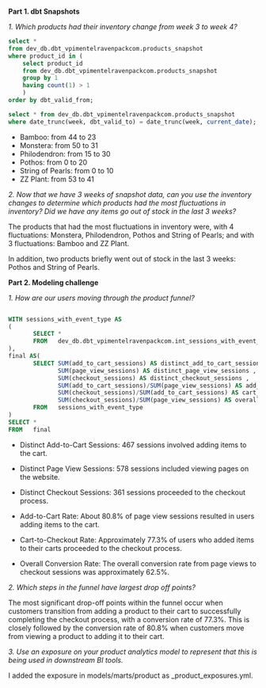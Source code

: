 **Part 1. dbt Snapshots**

*1. Which products had their inventory change from week 3 to week 4?*

```sql
select *
from dev_db.dbt_vpimentelravenpackcom.products_snapshot
where product_id in (
    select product_id
    from dev_db.dbt_vpimentelravenpackcom.products_snapshot
    group by 1
    having count(1) > 1
    )
order by dbt_valid_from;

select * from dev_db.dbt_vpimentelravenpackcom.products_snapshot
where date_trunc(week, dbt_valid_to) = date_trunc(week, current_date);
```

* Bamboo: from 44 to 23
* Monstera: from 50 to 31
* Philodendron: from 15 to 30
* Pothos: from 0 to 20
* String of Pearls: from 0 to 10
* ZZ Plant: from 53 to 41

*2. Now that we have 3 weeks of snapshot data, can you use the inventory changes to determine which products had the most fluctuations in inventory? Did we have any items go out of stock in the last 3 weeks?*

The products that had the most fluctuations in inventory were, with 4 fluctuations: Monstera, Philodendron, Pothos and String of Pearls; and with 3 fluctuations: Bamboo and ZZ Plant.

In addition, two products briefly went out of stock in the last 3 weeks: Pothos and String of Pearls.

**Part 2. Modeling challenge**

*1. How are our users moving through the product funnel?*

```sql

WITH sessions_with_event_type AS
(
       SELECT *
       FROM   dev_db.dbt_vpimentelravenpackcom.int_sessions_with_event_type
), 
final AS(
       SELECT SUM(add_to_cart_sessions) AS distinct_add_to_cart_sessions ,
              SUM(page_view_sessions) AS distinct_page_view_sessions ,
              SUM(checkout_sessions) AS distinct_checkout_sessions ,
              SUM(add_to_cart_sessions)/SUM(page_view_sessions) AS add_to_cart_rate ,
              SUM(checkout_sessions)/SUM(add_to_cart_sessions) AS cart_to_checkout_rate ,
              SUM(checkout_sessions)/SUM(page_view_sessions) AS overall_conversion_rate
       FROM   sessions_with_event_type 
)
SELECT *
FROM   final

```

* Distinct Add-to-Cart Sessions: 467 sessions involved adding items to the cart.

* Distinct Page View Sessions: 578 sessions included viewing pages on the website.

* Distinct Checkout Sessions: 361 sessions proceeded to the checkout process.

* Add-to-Cart Rate: About 80.8% of page view sessions resulted in users adding items to the cart.

* Cart-to-Checkout Rate: Approximately 77.3% of users who added items to their carts proceeded to the checkout process.

* Overall Conversion Rate: The overall conversion rate from page views to checkout sessions was approximately 62.5%.


*2. Which steps in the funnel have largest drop off points?*

The most significant drop-off points within the funnel occur when customers transition from adding a product to their cart to successfully completing the checkout process, with a conversion rate of 77.3%. This is closely followed by the conversion rate of 80.8% when customers move from viewing a product to adding it to their cart.

*3. Use an exposure on your product analytics model to represent that this is being used in downstream BI tools.*

I added the exposure in models/marts/product as _product_exposures.yml.